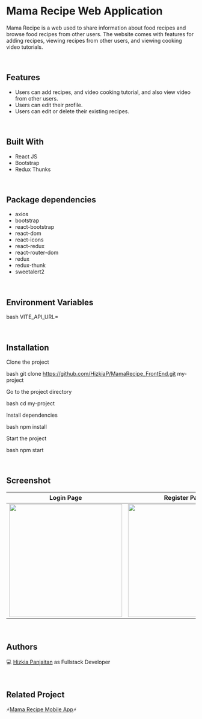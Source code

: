 # Mama Recipe Web Application

Mama Recipe is a web used to share information about food recipes and browse food recipes from other users. The website comes with features for adding recipes, viewing recipes from other users, and viewing cooking video tutorials.

<br />

## Features

- Users can add recipes, and video cooking tutorial, and also view video from other users.
- Users can edit their profile.
- Users can edit or delete their existing recipes.

<br />

## Built With

- React JS
- Bootstrap
- Redux Thunks

<br />

## Package dependencies

- axios
- bootstrap
- react-bootstrap
- react-dom
- react-icons
- react-redux
- react-router-dom
- redux
- redux-thunk
- sweetalert2

<br />

## Environment Variables

bash
VITE_API_URL=

<br />

## Installation

Clone the project

bash
  git clone https://github.com/HizkiaP/MamaRecipe_FrontEnd.git my-project


Go to the project directory

bash
  cd my-project


Install dependencies

bash
  npm install


Start the project

bash
  npm start

<br />

## Screenshot
| Login Page | Register Page |
|------------|---------------|
|<img src="https://drive.google.com/uc?export=view&id=1klDU4AbkwK1GUgKJhozQQnl_ML3JDB1f" width=300/>| <img src="[https://drive.google.com/uc?export=view&id=1klDU4AbkwK1GUgKJhozQQnl_ML3JDB1f](https://drive.google.com/uc?export=view&id=1uUdrutecGDyJ5K8YRSU8Tdl1hIVtZQ84))" width=300/>|
<br />

## Authors

💻 [Hizkia Panjaitan](https://github.com/HizkiaP) as Fullstack Developer

<br />

## Related Project

⚡[Mama Recipe Mobile App](https://github.com/HizkiaP/MamaRecipe_Mobile)⚡

